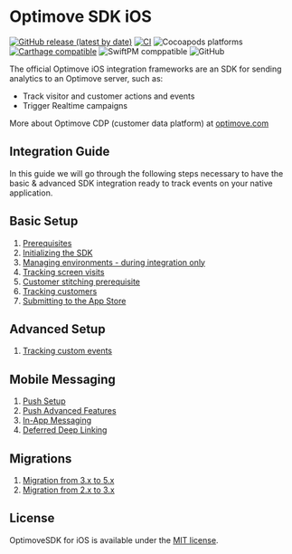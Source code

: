 # Optimove SDK iOS

[![GitHub release (latest by date)](https://img.shields.io/github/v/release/optimove-tech/Optimove-SDK-iOS?style=flat-square)](https://github.com/optimove-tech/Optimove-SDK-iOS/releases/latest)
[![CI](https://github.com/optimove-tech/Optimove-SDK-iOS/actions/workflows/main.yml/badge.svg)](https://github.com/optimove-tech/Optimove-SDK-iOS/actions/workflows/main.yml)
![Cocoapods platforms](https://img.shields.io/cocoapods/p/OptimoveSDK?color=brightgreen&label=CocoaPods&style=flat-square)
[![Carthage compatible](https://img.shields.io/badge/Carthage-compatible-4BC51D.svg?style=flat-square)](https://github.com/Carthage/Carthage)
![SwiftPM comppatible](https://img.shields.io/badge/SwiftPM-compatible-success?style=flat-square)
![GitHub](https://img.shields.io/github/license/optimove-tech/Optimove-SDK-iOS?style=flat-square)

The official Optimove iOS integration frameworks are an SDK for sending analytics to an Optimove server, such as:

- Track visitor and customer actions and events
- Trigger Realtime campaigns

More about Optimove CDP (customer data platform) at [optimove.com](https://www.optimove.com)

## Integration Guide

In this guide we will go through the following steps necessary to have the basic & advanced SDK integration ready to track events on your native application.

## Basic Setup

1. [Prerequisites](wiki/Prerequisites)
2. [Initializing the SDK](wiki/Initializing-the-SDK)
3. [Managing environments - during integration only](wiki/Managing-environments)
4. [Tracking screen visits](wiki/Tracking-screen-visits)
5. [Customer stitching prerequisite](wiki/Customer-stitching-prerequisite)
6. [Tracking customers](wiki/Tracking-customers)
7. [Submitting to the App Store](wiki/Submitting-to-the-App-Store)

## Advanced Setup

1. [Tracking custom events](wiki/Tracking-custom-events)

## Mobile Messaging

1. [Push Setup](wiki/push-setup)
2. [Push Advanced Features](wiki/push-advanced)
3. [In-App Messaging](wiki/in-app)
4. [Deferred Deep Linking](wiki/deferred-deep-linking)

## Migrations

1. [Migration from 3.x to 5.x](wiki/Migration-guide-from-3.x-to-5.x)
2. [Migration from 2.x to 3.x](wiki/Migration-guide-from-2.x-to-3.x)

## License

OptimoveSDK for iOS is available under the [MIT license](LICENSE).
